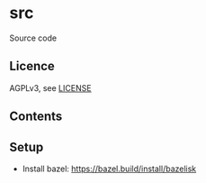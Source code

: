 # src 

Source code

## Licence

AGPLv3, see [LICENSE](./LICENSE.txt) 

## Contents

<!-- README_BUILDER START -->

<!-- README_BUILDER END -->

## Setup

- Install bazel: https://bazel.build/install/bazelisk
